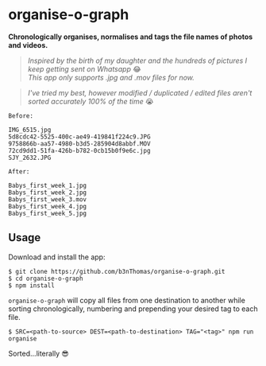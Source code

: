 # organise-o-graph

**Chronologically organises, normalises and tags the file names of photos and videos.**  

>*Inspired by the birth of my daughter and the hundreds of pictures I keep getting sent on Whatsapp* 😂  
>*This app only supports .jpg and .mov files for now.*  

>_I've tried my best, however modified / duplicated / edited files aren't sorted accurately 100% of the time_ 😭  

`Before:`

    IMG_6515.jpg
    5d8cdc42-5525-400c-ae49-419841f224c9.JPG
    9758866b-aa57-4980-b3d5-285904d8abbf.MOV
    72cd9dd1-51fa-426b-b782-0cb15b0f9e6c.jpg
    SJY_2632.JPG

`After:`

    Babys_first_week_1.jpg
    Babys_first_week_2.jpg
    Babys_first_week_3.mov
    Babys_first_week_4.jpg
    Babys_first_week_5.jpg

## Usage

Download and install the app:

    $ git clone https://github.com/b3nThomas/organise-o-graph.git
    $ cd organise-o-graph
    $ npm install

`organise-o-graph` will copy all files from one destination to another while sorting chronologically, numbering and prepending your desired tag to each file.

    $ SRC=<path-to-source> DEST=<path-to-destination> TAG="<tag>" npm run organise

Sorted...literally 😎
